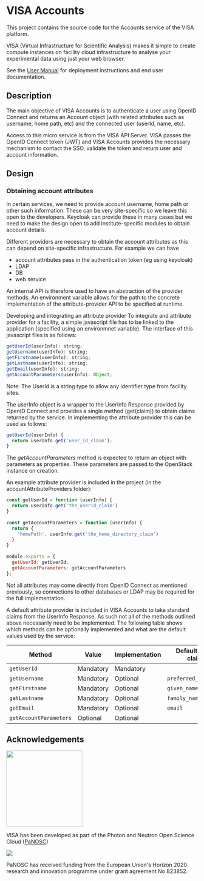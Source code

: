 # VISA Accounts

This project contains the source code for the Accounts service of the VISA platform.

VISA (Virtual Infrastructure for Scientific Analysis) makes it simple to create compute instances on facility cloud infrastructure to analyse your experimental data using just your web browser.

See the [User Manual](https://visa.readthedocs.io/en/latest/) for deployment instructions and end user documentation.

## Description

The main objective of VISA Accounts is to authenticate a user using OpenID Connect and returns an Account object (with related attributes such as username, home path, etc) and the connected user (userId, name, etc).

Access to this micro service is from the VISA API Server. VISA passes the OpenID Connect token (JWT) and VISA Accounts provides the necessary mechanism to contact the SSO, validate the token and return user and account information.

## Design

### Obtaining account attributes

In certain services, we need to provide account username, home path or other such information. These can be very site-specific so we leave this open to the developers. Keycloak can provide these in many cases but we need to make the design open to add institute-specific modules to obtain account details.

Different providers are necessary to obtain the account attributes as this can depend on site-specific infrastructure. For example we can have

- account attributes pass in the authentication token (eg using keycloak)
- LDAP
- DB
- web service

An internal API is therefore used to have an abstraction of the provider methods. An environment variable allows for the path to the concrete implementation of the attribute-provider API to be specified at runtime.

Developing and integrating an attribute provider
To integrate and attribute provider for a facility, a simple javascript file has to be linked to the application (specified using an environmnet variable). The interface of this javascript files is as follows:

```javascript
getUserId(userInfo): string;
getUsername(userInfo): string;
getFirstname(userInfo): string;
getLastname(userInfo): string;
getEmail(userInfo): string;
getAccountParameters(userInfo): Object;
```

Note: The UserId is a string type to allow any identifier type from facility sites.

The userInfo object is a wrapper to the UserInfo Response provided by OpenID Connect and provides a single method (get(claim)) to obtain claims returned by the service. In implementing the attribute provider this can be used as follows:

```javascript
getUserId(userInfo) {
  return userInfo.get('user_id_claim');
}
```

The *getAccountParameters* method is expected to return an object with parameters as properties. These parameters are passed to the OpenStack instance on creation.

An example attribute provider is included in the project (in the accountAttributeProviders folder):


```javascript
const getUserId = function (userInfo) {
  return userInfo.get('the_userid_claim')
}
 
const getAccountParameters = function (userInfo) {
  return {
    'homePath', userInfo.get('the_home_directory_claim')
  }
}
 
module.exports = {
  getUserId: getUserId,
  getAccountParameters: getAccountParameters
};
```

Not all attributes may come directly from OpenID Connect as mentioned previously, so connections to other databases or LDAP may be required for the full implementation.

A default attribute provider is included in VISA Accounts to take standard claims from the UserInfo Response. As such not all of the methods outlined above necessarily need to be implemented. The following table shows which methods can be optionally implemented and what are the default values used by the service:


| Method       | Value | Implementation | Default OIDC claim |
|--------------|----------------|----------------|--------------------|
| ```getUserId```    | Mandatory      | Mandatory      |                    |
| ```getUsername```  | Mandatory      | Optional       | ```preferred_username``` |
| ```getFirstname``` | Mandatory      | Optional       | ```given_name```         |
| ```getLastname```  | Mandatory      | Optional       | ```family_name```        |
| ```getEmail```     | Mandatory      | Optional       | ```email```              |
| ```getAccountParameters```     | Optional      | Optional       |               |

## Acknowledgements

<img src="https://github.com/panosc-eu/panosc/raw/master/Work%20Packages/WP9%20Outreach%20and%20communication/PaNOSC%20logo/PaNOSClogo_web_RGB.jpg" width="200px"/> 

VISA has been developed as part of the Photon and Neutron Open Science Cloud (<a href="http://www.panosc.eu" target="_blank">PaNOSC</a>)

<img src="https://github.com/panosc-eu/panosc/raw/master/Work%20Packages/WP9%20Outreach%20and%20communication/images/logos/eu_flag_yellow_low.jpg"/>
 
PaNOSC has received funding from the European Union's Horizon 2020 research and innovation programme under grant agreement No 823852.

